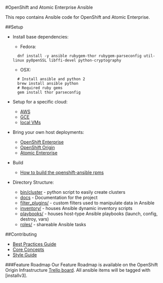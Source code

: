 #OpenShift and Atomic Enterprise Ansible

This repo contains Ansible code for OpenShift and Atomic Enterprise.

##Setup
- Install base dependencies:
  - Fedora:
  ```
    dnf install -y ansible rubygem-thor rubygem-parseconfig util-linux pyOpenSSL libffi-devel python-cryptography
  ```
   - OSX:
  ```
    # Install ansible and python 2
    brew install ansible python
    # Required ruby gems
    gem install thor parseconfig
  ```
- Setup for a specific cloud:
  - [AWS](README_AWS.md)
  - [GCE](README_GCE.md)
  - [local VMs](README_libvirt.md)

- Bring your own host deployments:
  - [OpenShift Enterprise](README_OSE.md)
  - [OpenShift Origin](README_origin.md)
  - [Atomic Enterprise](README_AEP.md)

- Build
  - [How to build the openshift-ansible rpms](BUILD.md)

- Directory Structure:
  - [bin/cluster](bin/cluster) - python script to easily create clusters
  - [docs](docs) - Documentation for the project
  - [filter_plugins/](filter_plugins) - custom filters used to manipulate data in Ansible
  - [inventory/](inventory) - houses Ansible dynamic inventory scripts
  - [playbooks/](playbooks) - houses host-type Ansible playbooks (launch, config, destroy, vars)
  - [roles/](roles) - shareable Ansible tasks

##Contributing
- [Best Practices Guide](docs/best_practices_guide.adoc)
- [Core Concepts](docs/core_concepts_guide.adoc)
- [Style Guide](docs/style_guide.adoc)

###Feature Roadmap
Our Feature Roadmap is available on the OpenShift Origin Infrastructure [Trello board](https://trello.com/b/nbkIrqKa/openshift-origin-infrastructure). All ansible items will be tagged with [installv3].

